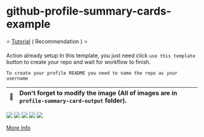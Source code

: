 # github-profile-summary-cards-example

:star: [Tutorial](https://github.com/vn7n24fzkq/github-profile-summary-cards/wiki/Toturial) ( Recommendation ) :star:

Action already setup In this template, you just need click `use this template` button to create your repo and wait for workflow to finish.

```To create your profile README you need to name the repo as your username```

| :bell: | Don't forget to modify the image (All of images are in `profile-summary-card-output` folder). |
| :-------: | :-------------------------------------------------------------------------------------------------------- |

[![](https://raw.githubusercontent.com/ImCompleteOpposite/github-profile-summary-cards-example/master/profile-summary-card-output/vue/0-profile-details.svg)](https://github.com/vn7n24fzkq/github-profile-summary-cards)
[![](https://raw.githubusercontent.com/ImCompleteOpposite/github-profile-summary-cards-example/master/profile-summary-card-output/vue/1-repos-per-language.svg)](https://github.com/vn7n24fzkq/github-profile-summary-cards) [![](https://raw.githubusercontent.com/ImCompleteOpposite/github-profile-summary-cards-example/master/profile-summary-card-output/vue/2-most-commit-language.svg)](https://github.com/vn7n24fzkq/github-profile-summary-cards)
[![](https://raw.githubusercontent.com/ImCompleteOpposite/github-profile-summary-cards-example/master/profile-summary-card-output/vue/3-stats.svg)](https://github.com/ImCompleteOpposite/github-profile-summary-cards) [![](https://raw.githubusercontent.com/ImCompleteOpposite/github-profile-summary-cards-example/master/profile-summary-card-output/vue/4-productive-time.svg)](https://github.com/ImCompleteOpposite/github-profile-summary-cards)

[More Info](https://github.com/ImCompleteOpposite/github-profile-summary-cards)